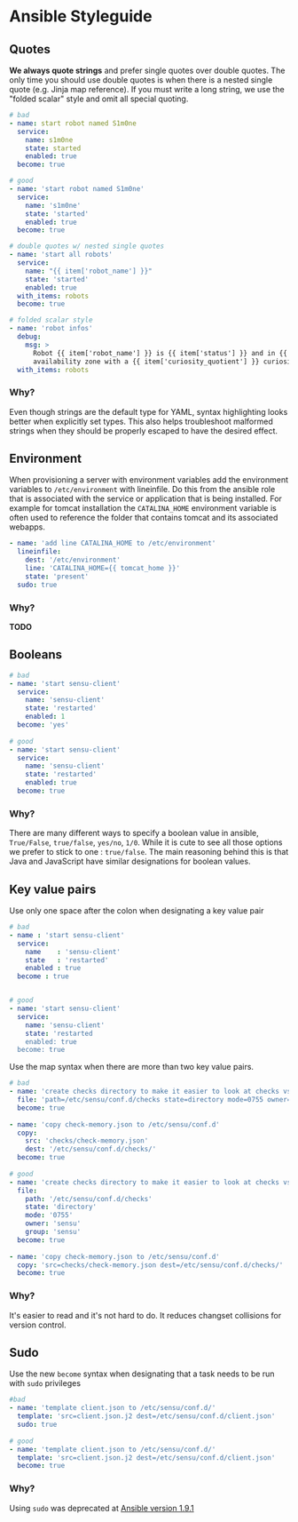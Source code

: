 # Ansible Styleguide


## Quotes

**We always quote strings** and prefer single quotes over double quotes. The only time you should use double quotes is when there is a nested single quote (e.g. Jinja map reference). If you must write a long string, we use the "folded scalar" style and omit all special quoting.

```yaml
# bad
- name: start robot named S1m0ne
  service:
    name: s1m0ne
    state: started
    enabled: true
  become: true

# good
- name: 'start robot named S1m0ne'
  service:
    name: 's1m0ne'
    state: 'started'
    enabled: true
  become: true

# double quotes w/ nested single quotes
- name: 'start all robots'
  service:
    name: "{{ item['robot_name'] }}"
    state: 'started'
    enabled: true
  with_items: robots
  become: true

# folded scalar style
- name: 'robot infos'
  debug:
    msg: >
      Robot {{ item['robot_name'] }} is {{ item['status'] }} and in {{ item['az'] }}
      availability zone with a {{ item['curiosity_quotient'] }} curiosity quotient.
  with_items: robots
```
### Why?
Even though strings are the default type for YAML, syntax highlighting looks better when explicitly set types. This also helps troubleshoot malformed strings when they should be properly escaped to have the desired effect.

## Environment 

When provisioning a server with environment variables add the environment variables to `/etc/environment` with lineinfile. Do this from the ansible role that is associated with the service or application that is being installed. For example for tomcat installation the `CATALINA_HOME` environment variable is often used to reference the folder that contains tomcat and its associated webapps. 

```yaml
- name: 'add line CATALINA_HOME to /etc/environment'
  lineinfile:
    dest: '/etc/environment'
    line: 'CATALINA_HOME={{ tomcat_home }}'
    state: 'present'
  sudo: true
```

### Why?
**TODO**

## Booleans

```yaml
# bad
- name: 'start sensu-client'
  service:
    name: 'sensu-client'
    state: 'restarted'
    enabled: 1
  become: 'yes'
 
# good
- name: 'start sensu-client'
  service:
    name: 'sensu-client'
    state: 'restarted'
    enabled: true
  become: true
```

### Why?
There are many different ways to specify a boolean value in ansible, `True/False`, `true/false`, `yes/no`, `1/0`. While it is cute to see all those options we prefer to stick to one : `true/false`. The main reasoning behind this is that Java and JavaScript have similar designations for boolean values. 

## Key value pairs

Use only one space after the colon when designating a key value pair

```yaml
# bad
- name : 'start sensu-client'
  service:
    name    : 'sensu-client'
    state   : 'restarted'
    enabled : true
  become : true


# good
- name: 'start sensu-client'
  service:
    name: 'sensu-client'
    state: 'restarted
    enabled: true
  become: true
```

Use the map syntax when there are more than two key value pairs.

```yaml
# bad
- name: 'create checks directory to make it easier to look at checks vs handlers'
  file: 'path=/etc/sensu/conf.d/checks state=directory mode=0755 owner=sensu group=sensu'
  become: true
  
- name: 'copy check-memory.json to /etc/sensu/conf.d'
  copy: 
    src: 'checks/check-memory.json'
    dest: '/etc/sensu/conf.d/checks/'
  become: true
  
# good
- name: 'create checks directory to make it easier to look at checks vs handlers'
  file:
    path: '/etc/sensu/conf.d/checks'
    state: 'directory'
    mode: '0755'
    owner: 'sensu'
    group: 'sensu'
  become: true
  
- name: 'copy check-memory.json to /etc/sensu/conf.d'
  copy: 'src=checks/check-memory.json dest=/etc/sensu/conf.d/checks/'
  become: true
```

### Why?
It's easier to read and it's not hard to do. It reduces changset collisions for version control.

## Sudo
Use the new `become` syntax when designating that a task needs to be run with `sudo` privileges

```yaml
#bad
- name: 'template client.json to /etc/sensu/conf.d/'
  template: 'src=client.json.j2 dest=/etc/sensu/conf.d/client.json'
  sudo: true
 
# good
- name: 'template client.json to /etc/sensu/conf.d/'
  template: 'src=client.json.j2 dest=/etc/sensu/conf.d/client.json'
  become: true
```
### Why?
Using `sudo` was deprecated at [Ansible version 1.9.1](http://docs.ansible.com/ansible/become.html)
